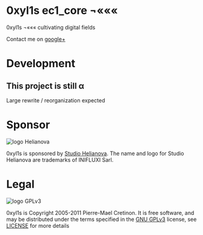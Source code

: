 0xyl1s ec1_core ¬«««
===========================

0xyl1s ¬««« cultivating digital fields

Contact me on [google+][link1]

Development
===========

This project is still α
---------------------------

Large rewrite / reorganization expected


Sponsor
=======
![logo Helianova][image1]

0xyl1s is sponsored by [Studio Helianova][link3]. The name and logo for Studio Helianova are trademarks of INIFLUXI Sarl.


Legal
=====
![logo GPLv3][image2]

0xyl1s is Copyright 2005-2011 Pierre-Mael Cretinon. It is free software, and may be distributed under the terms specified in the [GNU GPLv3][link4] license, see [LICENSE][link2] for more details

[image1]: http://studio.helianova.com/helianova_logo_03_0180.png
[image2]: http://www.gnu.org/graphics/gplv3-88x31.png
[link1]: https://plus.google.com/117594241819654605893
[link2]: https://www.3eclipses.com/0xyl1s/0x1_core/LICENSE
[link3]: http://studio.helianova.com
[link4]: http://www.gnu.org/licenses/gpl-3.0.html

